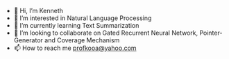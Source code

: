 - 👋 Hi, I’m Kenneth
- 👀 I’m interested in Natural Language Processing
- 🌱 I’m currently learning Text Summarization
- 💞️ I’m looking to collaborate on Gated Recurrent Neural Network, Pointer-Generator and Coverage Mechanism
- 📫 How to reach me profkooa@yahoo.com

<!---
profkooa/profkooa is a ✨ special ✨ repository because its `README.md` (this file) appears on your GitHub profile.
You can click the Preview link to take a look at your changes.
--->
